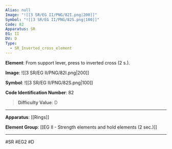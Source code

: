 ```yaml
---
Alias: null
Image: "![[3 SR/EG II/PNG/82I.png|200]]"
Symbol: "![[3 SR/EG II/PNG/82S.png|100]]"
Code: 82
Apparatus: SR
EG: II
DV: D
Type:
  - SR_Inverted_cross_element
---
```

**Element**: From support lever, press to inverted cross (2 s.).

**Image**:
![[3 SR/EG II/PNG/82I.png|200]]

**Symbol**:
![[3 SR/EG II/PNG/82S.png|100]]

**Code Identification Number**: 82

>**Difficulty Value**: D

___
**Apparatus**: [[Rings]]

**Element Group**: [[EG II - Strength elements and hold elements (2 sec.)]]
___
#SR #EG2 #D
